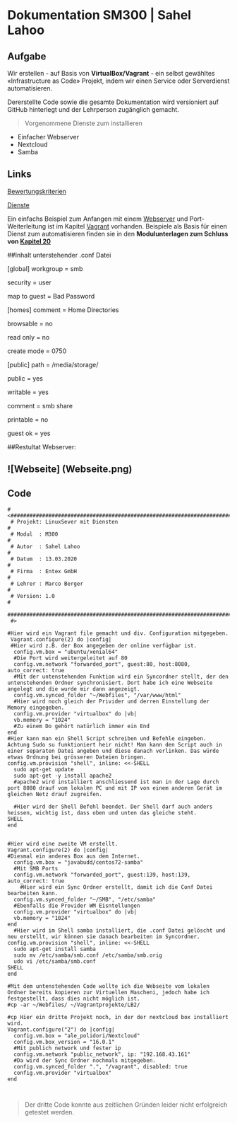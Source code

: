 # Dokumentation SM300 | Sahel Lahoo
## Aufgabe
Wir erstellen - auf Basis von **VirtualBox/Vagrant** - ein selbst gewähltes «Infrastructure as Code»
Projekt, indem wir einen Service oder Serverdienst automatisieren.

Dererstellte Code sowie die gesamte Dokumentation wird versioniert auf GitHub hinterlegt und der Lehrperson zugänglich gemacht.

> Vorgenommene Dienste zum installieren

* Einfacher Webserver
* Nextcloud
* Samba

## Links
[1]: https://bscw.tbz.ch/bscw/bscw.cgi/d31416536/M300_LB2_IaC.pdf "Bewertungskriterien"
[2]: https://wiki.ubuntuusers.de/Serverdienste/ "Dienste"
[3]: https://github.com/mc-b/M300/tree/master/vagrant/web "Webserver"
[4]: https://github.com/mc-b/M300/tree/master/vagrant "Vagrant"
[5]: https://github.com/mc-b/M300/tree/master/20-Infrastruktur#-09---beispiele-f%C3%BCr-lb2 "Kapitel 20"

[Bewertungskriterien][1] 

[Dienste][2] 

Ein einfachs Beispiel zum Anfangen mit einem [Webserver][3] und Port-Weiterleitung ist im Kapitel [Vagrant][4] vorhanden.
Beispiele als Basis für einen Dienst zum automatisieren finden sie in den **Modulunterlagen zum Schluss von [Kapitel 20][5]**

##Inhalt unterstehender .conf Datei

[global]
workgroup = smb

security = user

map to guest = Bad Password

[homes]
comment = Home Directories

browsable = no

read only = no

create mode = 0750

[public]
path = /media/storage/ 

public = yes

writable = yes

comment = smb share

printable = no

guest ok = yes

##Restultat Webserver:

![Webseite] (Webseite.png)
---
## Code
```
#<################################################################################################################
 # Projekt: LinuxSever mit Diensten                                                                              #
 # Modul  : M300                                                                                                 #
 # Autor  : Sahel Lahoo                                                                                          #
 # Datum  : 13.03.2020                                                                                           #
 # Firma  : Entex GmbH                                                                                           #
 # Lehrer : Marco Berger                                                                                         #
 # Version: 1.0                                                                                                  #
 #################################################################################################################
 #>

#Hier wird ein Vagrant file gemacht und div. Configuration mitgegeben.
 Vagrant.configure(2) do |config|
 #Hier wird z.B. der Box angegeben der online verfügbar ist.
  config.vm.box = "ubuntu/xenial64"
  #Die Port wird weitergeleitet auf 80
  config.vm.network "forwarded_port", guest:80, host:8080, auto_correct: true
  #Mit der untenstehenden Funktion wird ein Syncordner stellt, der den untenstehenden Ordner synchronisiert. Dort habe ich eine Webseite angelegt und die wurde mir dann angezeigt.
  config.vm.synced_folder "~/Webfiles", "/var/www/html"
  #Hier wird noch gleich der Privider und derren Einstellung der Memory eingegeben.
  config.vm.provider "virtualbox" do |vb|
  vb.memory = "1024" 
  #Zu einem Do gehört natürlich immer ein End
end
#Hier kann man ein Shell Script schreiben und Befehle eingeben. Achtung Sudo su funktioniert heir nicht! Man kann den Script auch in einer separaten Datei angeben und diese danach verlinken. Das würde etwas Ordnung bei grösseren Dateien bringen.
config.vm.provision "shell", inline: <<-SHELL
  sudo apt-get update
  sudo apt-get -y install apache2 
  #apache2 wird installiert anschliessend ist man in der Lage durch port 8080 drauf vom lokalen PC und mit IP von einem anderen Gerät im gleichen Netz drauf zugreifen.
  
  #Hier wird der Shell Befehl beendet. Der Shell darf auch anders heissen, wichtig ist, dass oben und unten das gleiche steht. 
SHELL
end


#Hier wird eine zweite VM erstellt. 
Vagrant.configure(2) do |config|
#Diesmal ein anderes Box aus dem Internet.
  config.vm.box = "javabudd/centos72-samba"
  #Mit SMB Ports
  config.vm.network "forwarded_port", guest:139, host:139, auto_correct: true
    #Hier wird ein Sync Ordner erstellt, damit ich die Conf Datei bearbeiten kann.
  config.vm.synced_folder "~/SMB", "/etc/samba" 
  #Ebenfalls die Provider WM Eisntellungen
  config.vm.provider "virtualbox" do |vb|
  vb.memory = "1024"  
end
  #Hier wird im Shell samba installiert, die .conf Datei gelöscht und neu erstellt, wir können sie danach bearbeiten im Syncordner.
config.vm.provision "shell", inline: <<-SHELL
  sudo apt-get install samba
  sudo mv /etc/samba/smb.conf /etc/samba/smb.orig
  udo vi /etc/samba/smb.conf
SHELL
end

#Mit dem untenstehenden Code wollte ich die Webseite vom lokalen Ordner bereits kopieren zur Virtuellen Mascheni, jedoch habe ich festgestellt, dass dies nicht möglich ist.
#cp -ar ~/Webfiles/ ~/Vagrantprojekte/LB2/

#cp Hier ein dritte Projekt noch, in der der nextcloud box installiert wird.
Vagrant.configure("2") do |config|
  config.vm.box = "ale_polidori/Nextcloud"
  config.vm.box_version = "16.0.1"
  #Mit publich network und fester ip
  config.vm.network "public_network", ip: "192.168.43.161"
  #Da wird der Sync Ordner nochmals mitgegeben.
  config.vm.synced_folder ".", "/vagrant", disabled: true
  config.vm.provider "virtualbox"
end



```
> Der dritte Code konnte aus zeitlichen Gründen leider nicht erfolgreich getestet werden.
